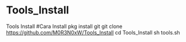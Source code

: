 # Tools_Install
Tools Install
#Cara Install
pkg install git
git clone https://github.com/M0R3N0xW/Tools_Install
cd Tools_Install
sh tools.sh
